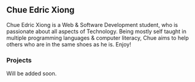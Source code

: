 ## Chue Edric Xiong

Chue Edric Xiong is a Web & Software Development student, who is passionate about all aspects of Technology. Being mostly self taught in multiple programming languages & computer literacy, Chue aims to help others who are in the same shoes as he is. Enjoy!

### Projects

Will be added soon.
